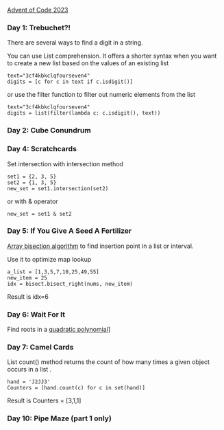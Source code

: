 [Advent of Code 2023][aoc-about]

### Day 1: Trebuchet?! 
There are several ways to find a digit in a string.


You can use List comprehension. It offers a shorter syntax when you want to create a new list based on the values of an existing list
```
text="3cf4kbkclqfourseven4"           
digits = [c for c in text if c.isdigit()]
```
or use the filter function to filter out numeric elements from the list
```  
text="3cf4kbkclqfourseven4" 
digits = list(filter(lambda c: c.isdigit(), text))
```  

### Day 2: Cube Conundrum

###  Day 4: Scratchcards
Set intersection with intersection method
```
set1 = {2, 3, 5}
set2 = {1, 3, 5}
new_set = set1.intersection(set2)
```
or with & operator
```
new_set = set1 & set2
```

### Day 5: If You Give A Seed A Fertilizer
[Array bisection algorithm][bisect] to find insertion point in a list or interval.

Use it to optimize map lookup
```
a_list = [1,3,5,7,10,25,49,55]
new_item = 25
idx = bisect.bisect_right(nums, new_item)
```
Result is idx=6


### Day 6: Wait For It
Find roots in a [quadratic polynomial][quadratic polynomial]]

### Day 7: Camel Cards
List count() method returns the count of how many times a given object occurs in a list . 
```
hand = 'J2JJ3'
Counters = [hand.count(c) for c in set(hand)]
```
Result is Counters = [3,1,1]

### Day 10: Pipe Maze (part 1 only)



[aoc-about]:   https://adventofcode.com/2023/about
[fonction du second degre]: https://campussaintjean.be/IMG/pdf/chapitre_3_la_fonction_du_second_degre_1_.pdf
[quadratic polynomial]: https://www.cuemath.com/algebra/roots-of-quadratic-equation/
[bisect]: https://docs.python.org/3/library/bisect.html
[bisect_right]: https://www.educative.io/answers/what-is-bisectbisectright-in-python